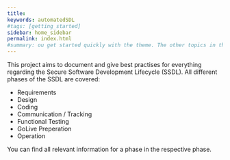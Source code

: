 ```yaml
---
title: 
keywords: automatedSDL
#tags: [getting_started]
sidebar: home_sidebar
permalink: index.html
#summary: ou get started quickly with the theme. The other topics in this help provide additional information and detail about working with other aspects of this theme and Jekyll.
---
```


This project aims to document and give best practises for everything regarding the Secure Software Development Lifecycle (SSDL). All different phases of the SSDL are covered:

* Requirements
* Design
* Coding
* Communication / Tracking
* Functional Testing
* GoLive Preperation
* Operation

You can find all relevant information for a phase in the respective phase. 
